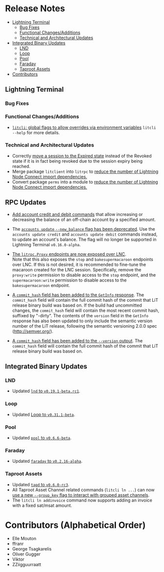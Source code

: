 # Release Notes

- [Lightning Terminal](#lightning-terminal)
    - [Bug Fixes](#bug-fixes)
    - [Functional Changes/Additions](#functional-changesadditions)
    - [Technical and Architectural Updates](#technical-and-architectural-updates)
- [Integrated Binary Updates](#integrated-binary-updates)
    - [LND](#lnd)
    - [Loop](#loop)
    - [Pool](#pool)
    - [Faraday](#faraday)
    - [Taproot Assets](#taproot-assets)
- [Contributors](#contributors-alphabetical-order)
## Lightning Terminal

### Bug Fixes

### Functional Changes/Additions

* [`litcli`: global flags to allow overrides via environment 
  variables](https://github.com/lightninglabs/lightning-terminal/pull/1007) 
  `litcli --help` for more details.

### Technical and Architectural Updates

* Correctly [move a session to the Expired 
  state](https://github.com/lightninglabs/lightning-terminal/pull/985) instead
  of the Revoked state if it is in fact being revoked due to the session expiry
  being reached.
* Merge package `litclient` into `litrpc` to [reduce the number of Lightning
  Node Connect import dependencies.](https://github.com/lightninglabs/lightning-terminal/pull/1057)
* Convert package `perms` into a module to [reduce the number of Lightning
  Node Connect import dependencies.](https://github.com/lightninglabs/lightning-terminal/pull/1057)

## RPC Updates

* [Add account credit and debit
  commands](https://github.com/lightninglabs/lightning-terminal/pull/974) that
  allow increasing or decreasing the balance of an off-chain account by a
  specified amount.


* The [`accounts update` `--new_balance` flag has been
  deprecated](https://github.com/lightninglabs/lightning-terminal/pull/974).
  Use the `accounts update credit` and `accounts update debit` commands
  instead, to update an account's balance. The flag will no longer be
  supported in Lightning Terminal `v0.16.0-alpha`.

* [The `litrpc.Proxy` endpoints are now exposed over
  LNC](https://github.com/lightninglabs/lightning-terminal/pull/1033).  
  Note that this also exposes the `stop` and `bakesupermacaroon` endpoints over
  LNC. If this is not desired, it is recommended to fine-tune the macaroon
  created for the LNC session. Specifically, remove the `proxy:write`
  permission to disable access to the `stop` endpoint, and the
  `supermacaroon:write` permission to disable access to the
  `bakesupermacaroon` endpoint.

* [A `commit_hash` field has been added to the `GetInfo`
  response](https://github.com/lightninglabs/lightning-terminal/pull/1034).
  The `commit_hash` field will contain the full commit hash of the commit that
  LiT release binary build was based on. If the build had uncommitted changes,
  the `commit_hash` field will contain the most recent commit hash, suffixed by
  "-dirty".
  The contents of the `version` field in the `GetInfo` response has also been
  updated to only include the semantic version number of the LiT release,
  following the semantic versioning 2.0.0 spec (http://semver.org/).

* [A `commit_hash` field has been added to the `--version`
  output](https://github.com/lightninglabs/lightning-terminal/pull/1034).
  The `commit_hash` field will contain the full commit hash of the commit that 
  LiT release binary build was based on.

## Integrated Binary Updates

### LND

* Updated [`lnd` to 
  `v0.19.1-beta.rc1`](https://github.com/lightninglabs/lightning-terminal/pull/1082).

### Loop

* Updated [Loop to
  `v0.31.1-beta`](https://github.com/lightninglabs/lightning-terminal/pull/1077).

### Pool

* Updated [`pool` to
  `v0.6.6-beta`](https://github.com/lightninglabs/lightning-terminal/pull/1082).

### Faraday

* Updated [`faraday` to
  `v0.2.16-alpha`](https://github.com/lightninglabs/lightning-terminal/pull/1082).

### Taproot Assets

* Updated [`tapd` to
  `v0.6.0-rc3`](https://github.com/lightninglabs/lightning-terminal/pull/1082).
* All Taproot Asset Channel related commands (`litcli ln ...`) can now [use
  a new `--group_key` flag to interact with grouped asset
  channels](https://github.com/lightninglabs/lightning-terminal/pull/1052).
* The `litcli ln addinvoice` command now supports adding an invoice with a fixed
  sat/msat amount.

# Contributors (Alphabetical Order)

* Elle Mouton
* ffranr
* George Tsagkarelis
* Oliver Gugger
* Viktor
* ZZiigguurraatt
